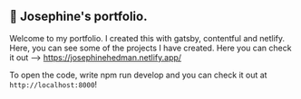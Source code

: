 ## 🚀 Josephine's portfolio.

Welcome to my portfolio. I created this with gatsby, contentful and netlify. Here, you can see some of the projects I have created. 
Here you can check it out --> https://josephinehedman.netlify.app/ 

To open the code, write npm run develop and you can check it out at `http://localhost:8000`!



